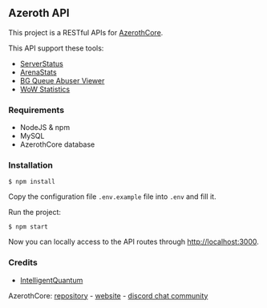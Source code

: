 ## Azeroth API

This project is a RESTful APIs for [AzerothCore](https://azerothcore.org).

This API support these tools:
- [ServerStatus](https://github.com/azerothcore/server-status/)
- [ArenaStats](https://github.com/azerothcore/arena-stats)
- [BG Queue Abuser Viewer](https://github.com/Helias/BG-Queue-Abuser-Viewer)
- [WoW Statistics](https://github.com/azerothcore/wow-statistics)

### Requirements

- NodeJS & npm
- MySQL
- AzerothCore database

### Installation

```
$ npm install
```

Copy the configuration file `.env.example` file into `.env` and fill it.

Run the project:
```
$ npm start
```

Now you can locally access to the API routes through [http://localhost:3000](http://localhost:3000).

### Credits

- [IntelligentQuantum](https://github.com/IntelligentQuantum)

AzerothCore: [repository](https://github.com/azerothcore) - [website](http://azerothcore.org/) - [discord chat community](https://discord.gg/PaqQRkd)
